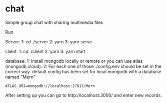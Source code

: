 # chat
Simple group chat with sharing multimedia files

Run

Server: 
1: cd ./server
2: yarn 
3: yarn serve

client:
1: cd ./client
2: yarn
3: yarn start

database:
1: Install mongodb locally or remote or you can use atlas (mongodb cloud).
2: For each one of those ./config.env should be set in the correct way.
	default config has been set for local mongodb with a database named "Mern"
	
	ATLAS_URI=mongodb://localhost:27017/Mern
	
	

After setting up you can go to http://localhost:3000/ and enter new records.